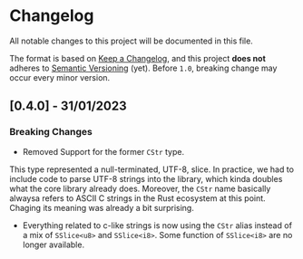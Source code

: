 # Changelog

All notable changes to this project will be documented in this file.

The format is based on [Keep a Changelog](https://keepachangelog.com/en/1.0.0/),
and this project **does not** adheres to [Semantic Versioning](https://semver.org/spec/v2.0.0.html)
(yet). Before `1.0`, breaking change may occur every minor version.

## [0.4.0] - 31/01/2023

### Breaking Changes

- Removed Support for the former `CStr` type.

This type represented a null-terminated, UTF-8, slice. In practice, we had to include code to parse
UTF-8 strings into the library, which kinda doubles what the core library already does. Moreover,
the `CStr` name basically alwaysa refers to ASCII C strings in the Rust ecosystem at this point.
Chaging its meaning was already a bit surprising.

- Everything related to c-like strings is now using the `CStr` alias instead of a mix of
`SSlice<u8>` and `SSlice<i8>`. Some function of `SSlice<i8>` are no longer available.

